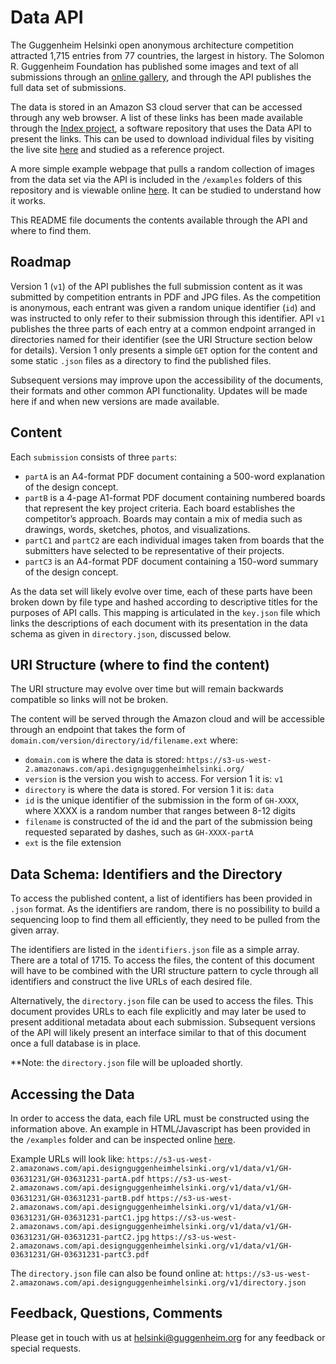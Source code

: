 # Data API

The Guggenheim Helsinki open anonymous architecture competition attracted 1,715 entries from 77 countries, the largest in history. The Solomon R. Guggenheim Foundation has published some images and text of all submissions through an [online gallery](http://designguggenheimhelsinki.org/stageonegallery/), and through the API publishes the full data set of submissions.

The data is stored in an Amazon S3 cloud server that can be accessed through any web browser. A list of these links has been made available through the [Index project](https://github.com/Guggenheim-Helsinki/Index), a software repository that uses the Data API to present the links. This can be used to download individual files by visiting the live site [here](https://s3-us-west-2.amazonaws.com/api.designguggenheimhelsinki.org/v1/index/index.html) and studied as a reference project.

A more simple example webpage that pulls a random collection of images from the data set via the API is included in the `/examples` folders of this repository and is viewable online [here](https://s3-us-west-2.amazonaws.com/api.designguggenheimhelsinki.org/v1/examples/index.html). It can be studied to understand how it works.

This README file documents the contents available through the API and where to find them.


## Roadmap

Version 1 (`v1`) of the API publishes the full submission content as it was submitted by competition entrants in PDF and JPG files. As the competition is anonymous, each entrant was given a random unique identifier (`id`) and was instructed to only refer to their submission through this identifier. API `v1` publishes the three parts of each entry at a common endpoint arranged in directories named for their identifier (see the URI Structure section below for details). Version 1 only presents a simple `GET` option for the content and some static `.json` files as a directory to find the published files.

Subsequent versions may improve upon the accessibility of the documents, their formats and other common API functionality. Updates will be made here if and when new versions are made available.


## Content

Each `submission` consists of three `parts`:  

* `partA` is an A4-format PDF document containing a 500-word explanation of the design concept.
* `partB` is a 4-page A1-format PDF document containing numbered boards that represent the key project criteria. Each board establishes the competitor’s approach. Boards may contain a mix of media such as drawings, words, sketches, photos, and visualizations.
* `partC1` and `partC2` are each individual images taken from boards that the submitters have selected to be representative of their projects.
* `partC3` is an A4-format PDF document containing a 150-word summary of the design concept.

As the data set will likely evolve over time, each of these parts have been broken down by file type and hashed according to descriptive titles for the purposes of API calls. This mapping is articulated in the `key.json` file which links the descriptions of each document with its presentation in the data schema as given in `directory.json`, discussed below.


## URI Structure (where to find the content)

The URI structure may evolve over time but will remain backwards compatible so links will not be broken.

The content will be served through the Amazon cloud and will be accessible through an endpoint that takes the form of `domain.com/version/directory/id/filename.ext` where:  

* `domain.com` is where the data is stored: `https://s3-us-west-2.amazonaws.com/api.designguggenheimhelsinki.org/`
* `version` is the version you wish to access. For version 1 it is: `v1`
* `directory` is where the data is stored. For version 1 it is: `data`
* `id` is the unique identifier of the submission in the form of `GH-XXXX`, where XXXX is a random number that ranges between 8-12 digits
* `filename` is constructed of the id and the part of the submission being requested separated by dashes, such as `GH-XXXX-partA`
* `ext` is the file extension


## Data Schema: Identifiers and the Directory

To access the published content, a list of identifiers has been provided in `.json` format. As the identifiers are random, there is no possibility to build a sequencing loop to find them all efficiently, they need to be pulled from the given array.

The identifiers are listed in the `identifiers.json` file as a simple array. There are a total of 1715. To access the files, the content of this document will have to be combined with the URI structure pattern to cycle through all identifiers and construct the live URLs of each desired file.

Alternatively, the `directory.json` file can be used to access the files. This document provides URLs to each file explicitly and may later be used to present additional metadata about each submission. Subsequent versions of the API will likely present an interface similar to that of this document once a full database is in place.

**Note: the `directory.json` file will be uploaded shortly.

## Accessing the Data

In order to access the data, each file URL must be constructed using the information above. An example in HTML/Javascript has been provided in the `/examples` folder and can be inspected online [here](https://s3-us-west-2.amazonaws.com/api.designguggenheimhelsinki.org/v1/examples/index.html).

Example URLs will look like:
`https://s3-us-west-2.amazonaws.com/api.designguggenheimhelsinki.org/v1/data/v1/GH-03631231/GH-03631231-partA.pdf`
`https://s3-us-west-2.amazonaws.com/api.designguggenheimhelsinki.org/v1/data/v1/GH-03631231/GH-03631231-partB.pdf`
`https://s3-us-west-2.amazonaws.com/api.designguggenheimhelsinki.org/v1/data/v1/GH-03631231/GH-03631231-partC1.jpg`
`https://s3-us-west-2.amazonaws.com/api.designguggenheimhelsinki.org/v1/data/v1/GH-03631231/GH-03631231-partC2.jpg`
`https://s3-us-west-2.amazonaws.com/api.designguggenheimhelsinki.org/v1/data/v1/GH-03631231/GH-03631231-partC3.pdf`

The `directory.json` file can also be found online at:
`https://s3-us-west-2.amazonaws.com/api.designguggenheimhelsinki.org/v1/directory.json`


## Feedback, Questions, Comments

Please get in touch with us at [helsinki@guggenheim.org](mailto:helsinki@guggenheim.org) for any feedback or special requests.
